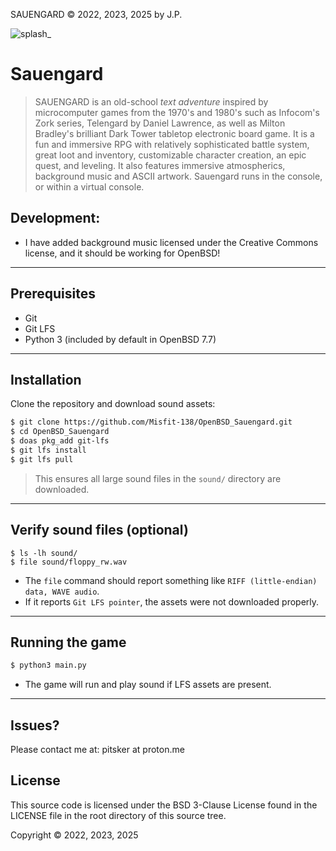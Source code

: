 SAUENGARD © 2022, 2023, 2025 by J.P.

![splash_](https://user-images.githubusercontent.com/105970436/213262250-f591f961-3fd7-4646-9173-67d8a9893687.jpg)

# Sauengard

> SAUENGARD is an old-school *text adventure* inspired by microcomputer
games from the 1970's and 1980's such as Infocom's Zork series,
Telengard by Daniel Lawrence, as well as Milton Bradley's 
brilliant Dark Tower tabletop electronic board game.
It is a fun and immersive RPG with relatively sophisticated 
battle system, great loot and inventory, customizable character
creation, an epic quest, and leveling. It also features immersive atmospherics, background music
>and ASCII artwork. Sauengard runs in the console, or within a virtual console.

## Development:

- I have added background music licensed under the Creative Commons
license, and it should be working for OpenBSD! 

---

## Prerequisites

- Git
- Git LFS
- Python 3 (included by default in OpenBSD 7.7)

---

## Installation

Clone the repository and download sound assets:

```sh
$ git clone https://github.com/Misfit-138/OpenBSD_Sauengard.git
$ cd OpenBSD_Sauengard
$ doas pkg_add git-lfs
$ git lfs install
$ git lfs pull
```

> This ensures all large sound files in the `sound/` directory are downloaded.

---

## Verify sound files (optional)
```
$ ls -lh sound/
$ file sound/floppy_rw.wav
```
- The `file` command should report something like `RIFF (little-endian) data, WAVE audio`.  
- If it reports `Git LFS pointer`, the assets were not downloaded properly.

---

## Running the game
```sh  
$ python3 main.py
```
- The game will run and play sound if LFS assets are present.  

---

## Issues?
Please contact me at: 
pitsker at proton.me

## License

This source code is licensed under the BSD 3-Clause License found in the LICENSE file
in the root directory of this source tree.

Copyright © 2022, 2023, 2025
